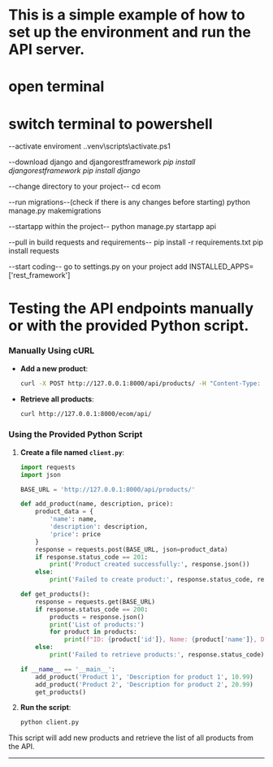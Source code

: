 # This is a simple example of how to set up the environment and run the API server.
# open terminal
# switch terminal to powershell
--activate enviroment 
.\.venv\scripts\activate.ps1

--download django and djangorestframework
*pip install djangorestframework*
*pip install django*

--change directory to your project--
cd ecom

--run migrations--(check if there is any changes before starting)
python manage.py makemigrations

--startapp within the project--
python manage.py startapp api

--pull in build requests and  requirements--
pip install -r requirements.txt
pip install requests

--start coding--
go to settings.py on your project
add 
INSTALLED_APPS=['rest_framework'] 


# Testing the API endpoints manually or with the provided Python script.

### Manually Using cURL

- **Add a new product**:

    ```bash
    curl -X POST http://127.0.0.1:8000/api/products/ -H "Content-Type: application/json" -d '{"name": "Sample Product", "description": "This is a sample product.", "price": 19.99}'
    ```

- **Retrieve all products**:

    ```bash
    curl http://127.0.0.1:8000/ecom/api/
    ```

### Using the Provided Python Script

1. **Create a file named `client.py`**:

    ```python
    import requests
    import json

    BASE_URL = 'http://127.0.0.1:8000/api/products/'

    def add_product(name, description, price):
        product_data = {
            'name': name,
            'description': description,
            'price': price
        }
        response = requests.post(BASE_URL, json=product_data)
        if response.status_code == 201:
            print('Product created successfully:', response.json())
        else:
            print('Failed to create product:', response.status_code, response.json())

    def get_products():
        response = requests.get(BASE_URL)
        if response.status_code == 200:
            products = response.json()
            print('List of products:')
            for product in products:
                print(f"ID: {product['id']}, Name: {product['name']}, Description: {product['description']}, Price: {product['price']}")
        else:
            print('Failed to retrieve products:', response.status_code)

    if __name__ == '__main__':
        add_product('Product 1', 'Description for product 1', 10.99)
        add_product('Product 2', 'Description for product 2', 20.99)
        get_products()
    ```

2. **Run the script**:

    ```bash
    python client.py
    ```

This script will add new products and retrieve the list of all products from the API.

---

